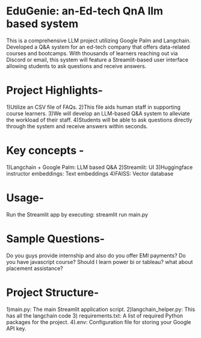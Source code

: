 # EduGenie: an-Ed-tech QnA llm based system 
This is a comprehensive LLM project utilizing Google Palm and Langchain. Developed a Q&A system for an ed-tech company that offers data-related courses and bootcamps. With thousands of learners reaching out via Discord or email, this system will feature a Streamlit-based user interface allowing students to ask questions and receive answers.

# Project Highlights-

1)Utilize an CSV file of FAQs.
2)This file aids human staff in supporting course learners.
3)We will develop an LLM-based Q&A system to alleviate the workload of their staff.
4)Students will be able to ask questions directly through the system and receive answers within seconds.

# Key concepts - 
1)Langchain + Google Palm: LLM based Q&A
2)Streamlit: UI
3)Huggingface instructor embeddings: Text embeddings
4)FAISS: Vector database

# Usage- 
Run the Streamlit app by executing:
streamlit run main.py

# Sample Questions-
Do you guys provide internship and also do you offer EMI payments?
Do you have javascript course?
Should I learn power bi or tableau?
what about placement assistance?

# Project Structure-
1)main.py: The main Streamlit application script.
2)langchain_helper.py: This has all the langchain code
3) requirements.txt: A list of required Python packages for the project.
4).env: Configuration file for storing your Google API key.

